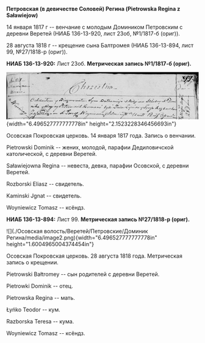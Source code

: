 **Петровская (в девичестве Соловей) Регина (Pietrowska Regina z
Sаłаwiejow)**

14 января 1817 г -- венчание с молодым Домиником Петровским с деревни
Веретей (НИАБ 136-13-920, лист 23об, №1/1817-б (ориг)).

28 августа 1818 г -- крещение сына Балтромея (НИАБ 136-13-894, лист 99,
№27/1818-р (ориг)).

**НИАБ 136-13-920:** Лист 23об. **Метрическая запись №1/1817-б (ориг).**

![](./media/fd3745c24ca0422505da88a802b6e499ee7ec238.png){width="6.496527777777778in"
height="2.1523228346456693in"}

Осовская Покровская церковь. 14 января 1817 года. Запись о венчании.

Pietrowski Dominik -- жених, молодой, парафии Дедиловичской
католической, с деревни Веретей.

Saławiejowna Regina -- невеста, девка, парафии Осовской, с деревни
Веретей.

Rozborski Eliasz -- свидетель.

Kaminski Jgnat -- свидетель.

Woyniewicz Tomasz -- ксёндз.

**НИАБ 136-13-894:** Лист 99. **Метрическая запись №27/1818-р (ориг).**

![](./Осовская волость/Веретей/Петровские/Доминик Регина/media/image2.png){width="6.496527777777778in"
height="1.6004965004374454in"}

Осовская Покровская церковь. 28 августа 1818 года. Метрическая запись о
крещении.

Pietrowski Bałtromey -- сын родителей с деревни Веретей.

Pietrowki Dominik -- отец.

Pietrowska Regina -- мать.

Łyńko Teodor -- кум.

Razborska Teresa -- кума.

Woyniewicz Tomasz -- ксёндз.
